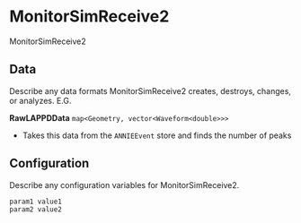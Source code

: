 # MonitorSimReceive2

MonitorSimReceive2

## Data

Describe any data formats MonitorSimReceive2 creates, destroys, changes, or analyzes. E.G.

**RawLAPPDData** `map<Geometry, vector<Waveform<double>>>`
* Takes this data from the `ANNIEEvent` store and finds the number of peaks


## Configuration

Describe any configuration variables for MonitorSimReceive2.

```
param1 value1
param2 value2
```
